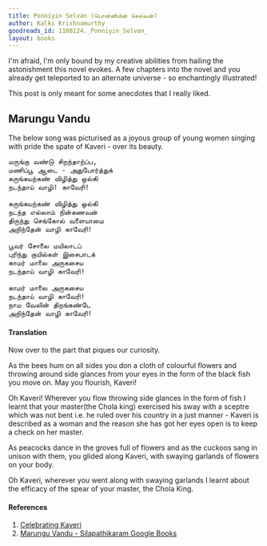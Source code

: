 ```yaml
---
title: Ponniyin Selvan (பொன்னியின் செல்வன்)
author: Kalki Krishnamurthy
goodreads_id: 1108124._Ponniyin_Selvan_
layout: books
---
```


I'm afraid, I'm only bound by my creative abilities from hailing the astonishment this novel evokes. A few chapters into the novel and you already get teleported to an alternate universe - so enchantingly illustrated!

This post is only meant for some anecdotes that I really liked.

## Marungu Vandu

The below song was picturised as a joyous group of young women singing with pride the spate of Kaveri - over its beauty.

<pre>
மருங்கு வண்டு சிறந்தாற்ப்ப,
மணிப்பூ ஆடை - அதுபோர்த்துக்
கருங்கயற்கண் விழித்து ஒல்கி
நடந்தாய் வாழி! காவேரி!

கருங்கயற்கண் விழித்து ஒல்கி
நடந்த எல்லாம் நின்கணவன்
திருந்து செங்கோல் வளையாமை
அறிந்தேன் வாழி காவேரி!

பூவர் சோலை மயிலாடப்
புரிந்து குயில்கள் இசைபாடக்
காமர் மாலை அருகசைய
நடந்தாய் வாழி காவேரி!

காமர் மாலை அருகசைய
நடந்தாய் வாழி காவேரி!
நாம வேலின் திறங்கண்டே
அறிந்தேன் வாழி காவேரி!
</pre>

#### Translation

Now over to the part that piques our curiosity.

As the bees hum on all sides you don a cloth of colourful flowers and throwing around side glances from your eyes in the form of the black fish you move on. May you flourish, Kaveri!

Oh Kaveri! Wherever you flow throwing side glances in the form of fish I learnt that your master(the Chola king) exercised his sway with a sceptre which was not bent i.e. he ruled over his country in a just manner - Kaveri is described as a woman and the reason she has got her eyes open is to keep a check on her master.

As peacocks dance in the groves full of flowers and as the cuckoos sang in unison with them, you glided along Kaveri, with swaying garlands of flowers on your body.

Oh Kaveri, wherever you went along with swaying garlands I learnt about the efficacy of the spear of your master, the Chola King.

#### References

1. [Celebrating Kaveri](http://creative.sulekha.com/celebrating-kaaveeri_246558_blog)
2. [Marungu Vandu - Silapathikaram Google Books](https://books.google.co.in/books?id=rkIElyxr6dkC&pg=PA69&lpg=PA69&dq=marungu+vandu+tamil&source=bl&ots=lLRLJNVA9B&sig=8QgA8Lr3PjWbalvFBiT2IaMUPJw&hl=en&sa=X&ved=2ahUKEwipjPiE-OfdAhVCVH0KHTTdC1wQ6AEwDHoECAcQAQ#v=onepage&q=marungu%20vandu%20tamil&f=false)
